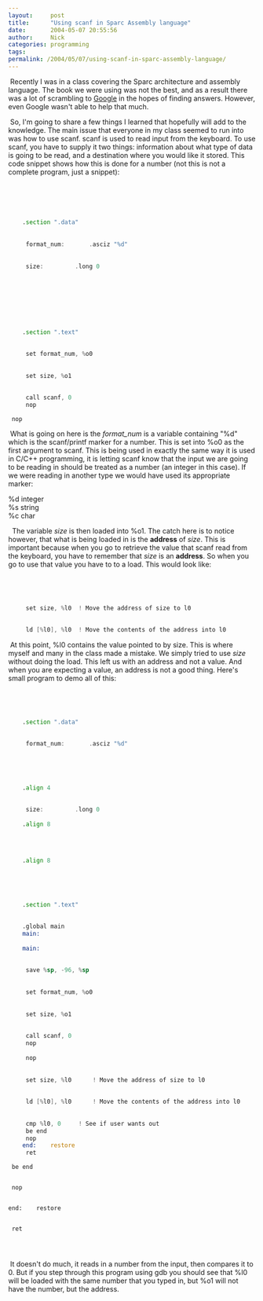 ```yaml
---
layout:     post
title:      "Using scanf in Sparc Assembly language"
date:       2004-05-07 20:55:56
author:     Nick
categories: programming
tags:  
permalink: /2004/05/07/using-scanf-in-sparc-assembly-language/
---
```

  
 Recently I was in a class covering the Sparc architecture and assembly language. The book we were using was not the best, and as a result there was a lot of scrambling to [Google](http://www.google.com) in the hopes of finding answers. However, even Google wasn't able to help that much.   
  
 So, I'm going to share a few things I learned that hopefully will add to the knowledge. The main issue that everyone in my class seemed to run into was how to use scanf. scanf is used to read input from the keyboard. To use scanf, you have to supply it two things: information about what type of data is going to be read, and a destination where you would like it stored. This code snippet shows how this is done for a number (not this is not a complete program, just a snippet):   
  
```asm

    
    
      
    
    .section ".data"
      
    
     format_num:	   .asciz "%d"
      
    
     size:		   .long 0
      
    
    
      
    
    
      
    
    .section ".text"
      
    
     set format_num, %o0
      
    
     set size, %o1
      
    
     call scanf, 0
     nop
```  
    
     nop
      
    
    

  
 What is going on here is the _format_num_ is a variable containing "%d" which is the scanf/printf marker for a number. This is set into %o0 as the first argument to scanf. This is being used in exactly the same way it is used in C/C++ programming, it is letting scanf know that the input we are going to be reading in should be treated as a number (an integer in this case). If we were reading in another type we would have used its appropriate marker:   
  
%d integer   
%s string   
%c char   
  
  The variable _size_ is then loaded into %o1. The catch here is to notice however, that what is being loaded in is the **address** of _size_. This is important because when you go to retrieve the value that scanf read from the keyboard, you have to remember that _size_ is an **address**. So when you go to use that value you have to to a load. This would look like:   
  
```asm
    
    
      
    
     set size, %l0	! Move the address of size to l0
      
    
     ld [%l0], %l0	! Move the contents of the address into l0
```      
    
    

  
  
 At this point, %l0 contains the value pointed to by size. This is where myself and many in the class made a mistake. We simply tried to use _size_ without doing the load. This left us with an address and not a value. And when you are expecting a value, an address is not a good thing. Here's small program to demo all of this:   
  
```asm
    
    
      
    
    .section ".data"
      
    
     format_num:	   .asciz "%d"
      
    
    
      
    
    .align 4
      
    
     size:		   .long 0
    
    .align 8  
    
    
      
    
    .align 8
      
    
    
      
    
    .section ".text"
      
    
    .global main
    main:  
    
    main:
      
    
     save %sp, -96, %sp
      
    
     set format_num, %o0
      
    
     set size, %o1
      
    
     call scanf, 0
     nop  
    
     nop
      
    
     set size, %l0		! Move the address of size to l0
      
    
     ld [%l0], %l0		! Move the contents of the address into l0
      
    
     cmp %l0, 0		! See if user wants out
     be end
     nop
    end:	restore
     ret
```  
    
     be end
      
    
     nop
      
    
    end:	restore
      
    
     ret
      
    
        
    
    

  
  
 It doesn't do much, it reads in a number from the input, then compares it to 0. But if you step through this program using gdb you should see that %l0 will be loaded with the same number that you typed in, but %o1 will not have the number, but the address.  

<!--stackedit_data:
eyJoaXN0b3J5IjpbMjE0MTgxMDAxXX0=
-->